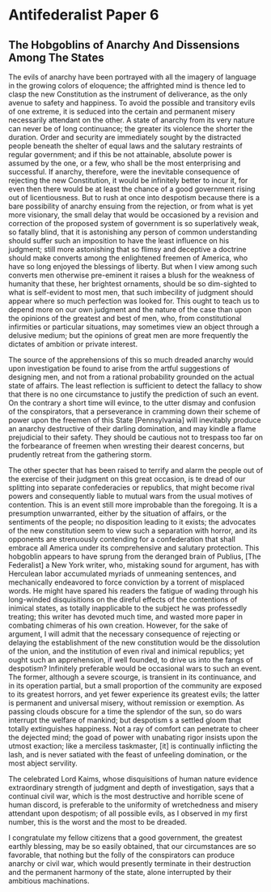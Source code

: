 # Antifederalist Paper 6
## The Hobgoblins of Anarchy And Dissensions Among The States
 

The evils of anarchy have been portrayed with all the imagery of language in the growing colors of eloquence; the affrighted mind is thence led to clasp the new Constitution as the instrument of deliverance, as the only avenue to safety and happiness. To avoid the possible and transitory evils of one extreme, it is seduced into the certain and permanent misery necessarily attendant on the other. A state of anarchy from its very nature can never be of long continuance; the greater its violence the shorter the duration. Order and security are immediately sought by the distracted people beneath the shelter of equal laws and the salutary restraints of regular government; and if this be not attainable, absolute power is assumed by the one, or a few, who shall be the most enterprising and successful. If anarchy, therefore, were the inevitable consequence of rejecting the new Constitution, it would be infinitely better to incur it, for even then there would be at least the chance of a good government rising out of licentiousness. But to rush at once into despotism because there is a bare possibility of anarchy ensuing from the rejection, or from what is yet more visionary, the small delay that would be occasioned by a revision and correction of the proposed system of government is so superlatively weak, so fatally blind, that it is astonishing any person of common understanding should suffer such an imposition to have the least influence on his judgment; still more astonishing that so flimsy and deceptive a doctrine should make converts among the enlightened freemen of America, who have so long enjoyed the blessings of liberty. But when I view among such converts men otherwise pre-eminent it raises a blush for the weakness of humanity that these, her brightest ornaments, should be so dim-sighted to what is self-evident to most men, that such imbecility of judgment should appear where so much perfection was looked for. This ought to teach us to depend more on our own judgment and the nature of the case than upon the opinions of the greatest and best of men, who, from constitutional infirmities or particular situations, may sometimes view an object through a delusive medium; but the opinions of great men are more frequently the dictates of ambition or private interest.

The source of the apprehensions of this so much dreaded anarchy would upon investigation be found to arise from the artful suggestions of designing men, and not from a rational probability grounded on the actual state of affairs. The least reflection is sufficient to detect the fallacy to show that there is no one circumstance to justify the prediction of such an event. On the contrary a short time will evince, to the utter dismay and confusion of the conspirators, that a perseverance in cramming down their scheme of power upon the freemen of this State [Pennsylvania] will inevitably produce an anarchy destructive of their darling domination, and may kindle a flame prejudicial to their safety. They should be cautious not to trespass too far on the forbearance of freemen when wresting their dearest concerns, but prudently retreat from the gathering storm.

The other specter that has been raised to terrify and alarm the people out of the exercise of their judgment on this great occasion, is te dread of our splitting into separate confederacies or republics, that might become rival powers and consequently liable to mutual wars from the usual motives of contention. This is an event still more improbable than the foregoing. It is a presumption unwarranted, either by the situation of affairs, or the sentiments of the people; no disposition leading to it exists; the advocates of the new constitution seem to view such a separation with horror, and its opponents are strenuously contending for a confederation that shall embrace all America under its comprehensive and salutary protection. This hobgoblin appears to have sprung from the deranged brain of Publius, [The Federalist] a New York writer, who, mistaking sound for argument, has with Herculean labor accumulated myriads of unmeaning sentences, and mechanically endeavored to force conviction by a torrent of misplaced words. He might have spared his readers the fatigue of wading through his long-winded disquisitions on the direful effects of the contentions of inimical states, as totally inapplicable to the subject he was professedly treating; this writer has devoted much time, and wasted more paper in combating chimeras of his own creation. However, for the sake of argument, I will admit that the necessary consequence of rejecting or delaying the establishment of the new constitution would be the dissolution of the union, and the institution of even rival and inimical republics; yet ought such an apprehension, if well founded, to drive us into the fangs of despotism? Infinitely preferable would be occasional wars to such an event. The former, although a severe scourge, is transient in its continuance, and in its operation partial, but a small proportion of the community are exposed to its greatest horrors, and yet fewer experience its greatest evils; the latter is permanent and universal misery, without remission or exemption. As passing clouds obscure for a time the splendor of the sun, so do wars interrupt the welfare of mankind; but despotism s a settled gloom that totally extinguishes happiness. Not a ray of comfort can penetrate to cheer the dejected mind; the goad of power with unabating rigor insists upon the utmost exaction; like a merciless taskmaster, [it] is continually inflicting the lash, and is never satiated with the feast of unfeeling domination, or the most abject servility.

The celebrated Lord Kaims, whose disquisitions of human nature evidence extraordinary strength of judgment and depth of investigation, says that a continual civil war, which is the most destructive and horrible scene of human discord, is preferable to the uniformity of wretchedness and misery attendant upon despotism; of all possible evils, as I observed in my first number, this is the worst and the most to be dreaded.

I congratulate my fellow citizens that a good government, the greatest earthly blessing, may be so easily obtained, that our circumstances are so favorable, that nothing but the folly of the conspirators can produce anarchy or civil war, which would presently terminate in their destruction and the permanent harmony of the state, alone interrupted by their ambitious machinations.
